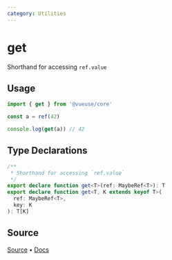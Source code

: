 ```yaml
---
category: Utilities
---
```


# get

Shorthand for accessing `ref.value`

## Usage

```ts
import { get } from '@vueuse/core'

const a = ref(42)

console.log(get(a)) // 42
```

<!--FOOTER_STARTS-->
## Type Declarations

```typescript
/**
 * Shorthand for accessing `ref.value`
 */
export declare function get<T>(ref: MaybeRef<T>): T
export declare function get<T, K extends keyof T>(
  ref: MaybeRef<T>,
  key: K
): T[K]
```

## Source

[Source](https://github.com/vueuse/vueuse/blob/main/packages/shared/get/index.ts) • [Docs](https://github.com/vueuse/vueuse/blob/main/packages/shared/get/index.md)


<!--FOOTER_ENDS-->

